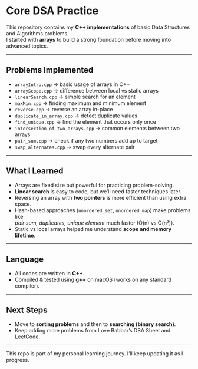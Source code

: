 # Core DSA Practice 

This repository contains my **C++ implementations** of basic Data Structures and Algorithms problems.  
I started with **arrays** to build a strong foundation before moving into advanced topics.  

---

## Problems Implemented

- `arrayIntro.cpp` → basic usage of arrays in C++
- `arrayScope.cpp` → difference between local vs static arrays
- `linearSearch.cpp` → simple search for an element
- `maxMin.cpp` → finding maximum and minimum element
- `reverse.cpp` → reverse an array in-place
- `duplicate_in_array.cpp` → detect duplicate values
- `find_unique.cpp` → find the element that occurs only once
- `intersection_of_two_arrays.cpp` → common elements between two arrays
- `pair_sum.cpp` → check if any two numbers add up to target
- `swap_alternates.cpp` → swap every alternate pair

---

## What I Learned

- Arrays are fixed size but powerful for practicing problem-solving.
- **Linear search** is easy to code, but we’ll need faster techniques later.
- Reversing an array with **two pointers** is more efficient than using extra space.
- Hash-based approaches (`unordered_set`, `unordered_map`) make problems like  
  *pair sum, duplicates, unique element* much faster (O(n) vs O(n²)).
- Static vs local arrays helped me understand **scope and memory lifetime**.

---

## Language

- All codes are written in **C++**.
- Compiled & tested using **g++** on macOS (works on any standard compiler).

---

## Next Steps

- Move to **sorting problems** and then to **searching (binary search)**.
- Keep adding more problems from Love Babbar’s DSA Sheet and LeetCode.

---

This repo is part of my personal learning journey. I’ll keep updating it as I progress.
